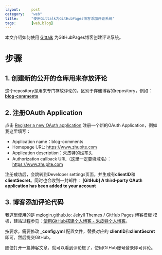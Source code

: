```yaml
---
layout:		post
category:	"web"
title:		"使用Gittalk为GitHubPages博客添加评论系统"
tags:		[web,blog]
---
```




本文介绍如何使用 [Gittalk](https://github.com/gitalk/gitalk) 为GitHubPages博客创建评论系统。



# 步骤
## 1. 创建新的公开的仓库用来存放评论

这个repository是用来专门存放评论的，区别于存储博客的repository，例如：[**blog-comments**](https://github.com/bigsinger/blog-comments)



## 2. 注册OAuth Application

点击  [Register a new OAuth application](https://github.com/settings/applications/new) 注册一个新的OAuth Application，例如我这里填写：
- Application name：blog-comments
- Homepage URL: https://www.zhupite.com
- Application description：朱皮特的烂笔头
- Authorization callback URL（这里一定要填域名）：https://www.zhupite.com

注册成功后，会跳转到Developer settings页面，并生成有**clientID**和**clientSecret**。同时也会收到一封邮件：
**[GitHub] A third-party OAuth application has been added to your account**



## 3. 博客添加评论代码
我这里使用的是 [mzlogin.github.io: Jekyll Themes / GitHub Pages 博客模板](https://github.com/mzlogin/mzlogin.github.io) 模板，建站过程参见：[使用GitHub搭建个人博客 \- 朱皮特个人博客](http://www.zhupite.com/posts/readme.html)。

按要求，需要修改 **_config.yml** 配置文件，替换对应的 **clientID**和**clientSecret** 即可，然后提交GitHub。



随便打开一篇博客文章，就可以看到评论框了，使用GitHub账号登录即可评论。


